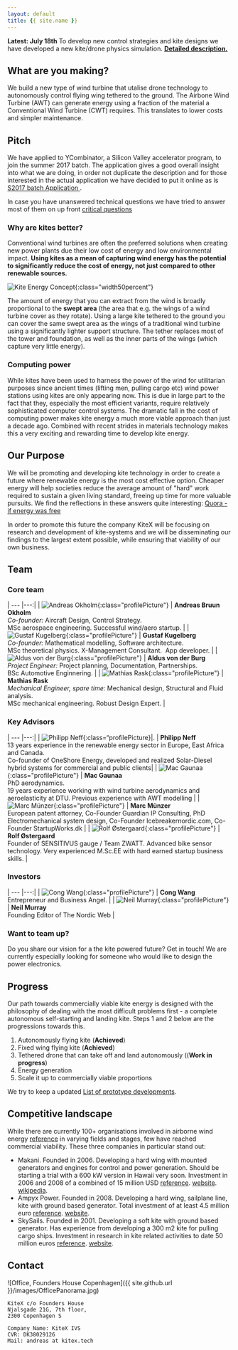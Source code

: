 ```yaml
---
layout: default
title: {{ site.name }}
---
```


**Latest: July 18th**
To develop new control strategies and kite designs we have developed a new kite/drone physics simulation. **[Detailed description.](/blog/kite-energy-sim)**

## What are you making?
We build a new type of wind turbine that utalise drone technology to autonomously control flying wing tethered to the ground. The Airbone Wind Turbine (AWT) can generate energy using a fraction of the material a Conventional Wind Turbine (CWT) requires. This translates to lower costs and simpler maintenance.

<div id="drawing"></div>
<script src="https://cdnjs.cloudflare.com/ajax/libs/svg.js/2.6.1/svg.js"></script>
<script src="/js/main.js"></script>

## Pitch
We have applied to YCombinator, a Silicon Valley accelerator program, to join the summer 2017 batch. The application gives a good overall insight into what we are doing, in order not duplicate the description and for those interested in the actual application we have decided to put it online as is [S2017 batch Application ](http://kitex.tech/blog/yc-2017S/).

In case you have unanswered technical questions we have tried to answer most of them on up front [critical questions](http://kitex.tech/critical-questions/)

### Why are kites better?
Conventional wind turbines are often the preferred solutions when creating new power plants due their low cost of energy and low environmental impact. **Using kites as a mean of capturing wind energy has the potential to significantly reduce the cost of energy, not just compared to other renewable sources.**

![Kite Energy Concept](/images/sweptArea.png){:class="width50percent"}

The amount of energy that you can extract from the wind is broadly proportional to the **swept area** (the area that e.g. the wings of a wind turbine cover as they rotate). Using a large kite tethered to the ground you can cover the same swept area as the wings of a traditional wind turbine using a significantly lighter support structure. The tether replaces most of the tower and foundation, as well as the inner parts of the wings (which capture very little energy).

### Computing power

While kites have been used to harness the power of the wind for utilitarian purposes since ancient times (lifting men, pulling cargo etc) wind power stations using kites are only appearing now. This is due in large part to the fact that they, especially the most efficient variants, require relatively sophisticated computer control systems. The dramatic fall in the cost of computing power makes kite energy a much more viable approach than just a decade ago. Combined with recent strides in materials technology makes this a very exciting and rewarding time to develop kite energy.

## Our Purpose
We will be promoting and developing kite technology in order to create a future where renewable energy is the most cost effective option. Cheaper energy will help societies reduce the average amount of "hard" work required to sustain a given living standard, freeing up time for more valuable pursuits. We find the reflections in these answers quite interesting: [Quora - if energy was free](https://www.quora.com/If-energy-was-free-and-renewable-how-would-the-economy-be-fundamentally-different-from-what-it-is-now)

In order to promote this future the company KiteX will be focusing on research and development of kite-systems and we will be disseminating our findings to the largest extent possible, while ensuring that viability of our own business.

## <a name="team-link" class="anchor"></a>Team

### Core team

| --- |---:|
| ![Andreas Okholm](/images/profile/andreasOkholm.jpg){:class="profilePicture"}       | **Andreas Bruun Okholm**    <br /> *Co-founder:* Aircraft Design, Control Strategy. <br /> MSc aerospace engineering. Successful wind/aero startup. |
| ![Gustaf Kugelberg](/images/profile/gustafKugelberg.jpg){:class="profilePicture"}   | **Gustaf Kugelberg**        <br /> *Co-founder:* Mathematical modelling, Software architecture. <br /> MSc theoretical physics. X-Management Consultant.  App developer. |
| ![Aldus von der Burg](/images/profile/aldusVonDerBurg.jpg){:class="profilePicture"} | **Aldus von der Burg**      <br /> *Project Engineer:* Project planning, Documentation, Partnerships. <br /> BSc Automotive Enginnering. |
| ![Mathias Rask](/images/profile/mathiasRask.jpg){:class="profilePicture"}           | **Mathias Rask**            <br /> *Mechanical Engineer, spare time:* Mechanical design, Structural and Fluid analysis. <br /> MSc mechanical engineering. Robust Design Expert.  |

### Key Advisors

| --- |---:|
| ![Philipp Neff](/images/profile/philippNeff.jpg){:class=“profilePicture}|.           | **Philipp Neff** <br /> 13 years experience in the renewable energy sector in Europe, East Africa and Canada. <br />Co-founder of OneShore Energy, developed and realized Solar-Diesel hybrid systems for commercial and public clients|
| ![Mac Gaunaa](/images/profile/macGaunaa.jpeg){:class="profilePicture"}             | **Mac Gaunaa**     <br /> PhD aerodynamics. <br /> 19 years experience working with wind turbine aerodynamics and aeroelasticity at DTU. Previous experience with AWT modelling |
| ![Marc Münzer](/images/profile/marcMunzer.jpg){:class="profilePicture"}           | **Marc Münzer**     <br /> European patent attorney, Co-Founder Guardian IP Consulting, PhD Electromechanical system design, Co-Founder Icebreakernordic.com, Co-Founder StartupWorks.dk |
| ![Rolf Østergaard](/images/profile/rolfOestergaard.jpg){:class="profilePicture"}  | **Rolf Østergaard** <br /> Founder of SENSITIVUS gauge / Team ZWATT. Advanced bike sensor technology. Very experienced M.Sc.EE with hard earned startup business skills. |


### Investors

| --- |---:|
| ![Cong Wang](/images/profile/congWang.jpg){:class="profilePicture"}       | **Cong Wang**    <br /> Entrepreneur and Business Angel. |
| ![Neil Murray](/images/profile/neilMurray.jpg){:class="profilePicture"}   | **Neil Murray**  <br /> Founding Editor of The Nordic Web |


### Want to team up?
Do you share our vision for a the kite powered future? Get in touch! We are currently especially looking for someone who would like to design the power electronics.

## <a name="progress-link" class="anchor"></a>Progress
Our path towards commercially viable kite energy is designed with the philosophy of dealing with the most difficult problems first - a complete autonomous self-starting and landing kite. Steps 1 and 2 below are the progressions towards this.

1. Autonomously flying kite (**Achieved**)
2. Fixed wing flying kite (**Achieved**)
3. Tethered drone that can take off and land autonomously ((**Work in progress**)
4. Energy generation
5. Scale it up to commercially viable proportions

We try to keep a updated [List of prototype developments](/prototypes).


## Competitive landscape

While there are currently 100+ organisations involved in airborne wind energy [reference](http://energykitesystems.net/AWEstakeholders/index.html) in varying fields and stages, few have reached commercial viability. These three companies in particular stand out:

* Makani. Founded in 2006. Developing a hard wing with mounted generators and engines for control and power generation. Should be starting a trial with a 600 kW version in Hawaii very soon. Investment in 2006 and 2008 of a combined of 15 million USD [reference](http://www.itechpost.com/articles/9658/20130523/google-x-makani-power-make-traditional-wind-energy-obsolete.htm). [website](https://www.google.com/makani/). [wikipedia](https://en.wikipedia.org/wiki/Makani_Power).  
* Ampyx Power. Founded in 2008. Developing a hard wing, sailplane line, kite with ground based generator. Total investment of at least 4.5 million euro [reference](https://www.ampyxpower.com/partners). [website](https://www.ampyxpower.com).
* SkySails. Founded in 2001. Developing a soft kite with ground based generator. Has experience from developing a 300 m2 kite for pulling cargo ships. Investment in research in kite related activities to date 50 million euros [reference](http://www.skysails.info/english/power/development/). [website](http://www.skysails.info/).


## <a name="contact-link" class="anchor"></a>Contact

![Office, Founders House Copenhagen]({{ site.github.url }}/images/OfficePanorama.jpg)

```
KiteX c/o Founders House
Njalsgade 21G, 7th floor,
2300 Copenhagen S

Company Name: KiteX IVS
CVR: DK38029126
Mail: andreas at kitex.tech
```
